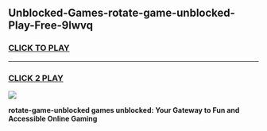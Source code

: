 
## Unblocked-Games-rotate-game-unblocked-Play-Free-9lwvq
<h3>
<a href="https://premium76.site?title=rotate-game-unblocked&ref=18A1">CLICK TO PLAY</a></h3>
<hr>

<h3>
<a href="https://premium76.site?title=rotate-game-unblocked&ref=18A1">CLICK 2 PLAY</a>
  
</h3>

<a href="https://premium76.site?title=rotate-game-unblocked&ref=18A1"><img src="https://clearcache.store/games.png"></a>


**rotate-game-unblocked games unblocked: Your Gateway to Fun and Accessible Online Gaming**
